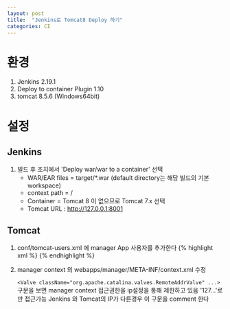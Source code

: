 ```yaml
---
layout: post
title:  "Jenkins로 Tomcat8 Deploy 하기"
categories: CI
---
```


# 환경
1. Jenkins 2.19.1
2. Deploy to container Plugin 1.10
3. tomcat 8.5.6 (Windows64bit)

# 설정

## Jenkins
1. 빌드 후 조치에서 'Deploy war/war to a container' 선택
   * WAR/EAR files = target/*.war  (default directory는 해당 빌드의 기본 workspace)
   * context path = /
   * Container  = Tomcat 8 이 없으므로 Tomcat 7.x 선택
   * Tomcat URL : http://127.0.0.1:8001


## Tomcat
1. conf/tomcat-users.xml 에 manager App 사용자를 추가한다
    {% highlight xml %}
        <tomcat-users>
            <user username="tomcat" password="비밀번호" roles="manager-gui"/>
           <user username="jenkins" password="비밀번호" roles="manager-script"/>
        </tomcat-users>
    {% endhighlight %}
    
2. manager context 의 webapps/manager/META-INF/context.xml 수정

    `<Valve className="org.apache.catalina.valves.RemoteAddrValve" ...>` 구문을 보면 manager context 접근권한을 ip설정을 통해 제한하고 있음 '127...'로만 접근가능
    Jenkins 와 Tomcat의 IP가 다른경우 이 구문을 comment 한다
   